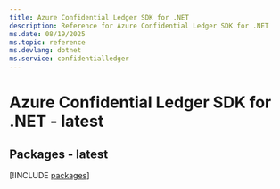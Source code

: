 ```yaml
---
title: Azure Confidential Ledger SDK for .NET
description: Reference for Azure Confidential Ledger SDK for .NET
ms.date: 08/19/2025
ms.topic: reference
ms.devlang: dotnet
ms.service: confidentialledger
---
```

# Azure Confidential Ledger SDK for .NET - latest
## Packages - latest
[!INCLUDE [packages](confidential-ledger-index.md)]